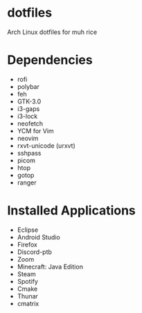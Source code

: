 # dotfiles
Arch Linux dotfiles for muh rice

# Dependencies
<ul> 
  <li>rofi</li>
  <li>polybar</li>
  <li>feh</li>
  <li>GTK-3.0</li>
  <li>i3-gaps</li>
  <li>i3-lock</li>
  <li>neofetch</li>
  <li>YCM for Vim</li>
  <li>neovim</li>
  <li>rxvt-unicode (urxvt)</li>
  <li>sshpass</li>
  <li>picom</li>
  <li>htop</li>
  <li>gotop</li>
  <li>ranger</li>
</ul>

# Installed Applications
<ul>
  <li>Eclipse</li>
  <li>Android Studio</li>
  <li>Firefox</li>
  <li>Discord-ptb</li>
  <li>Zoom</li>
  <li>Minecraft: Java Edition</li>
  <li>Steam</li>
  <li>Spotify</li>
  <li>Cmake</li>
  <li>Thunar</li>
  <li>cmatrix</li>
</ul>
  
